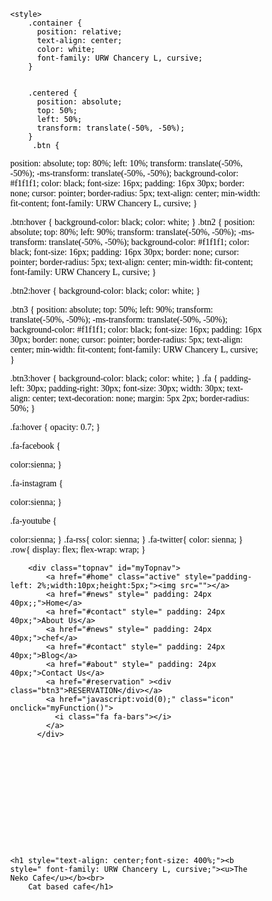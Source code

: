 <!DOCTYPE html>
<html>
    <head>
<title>chef page</title>
<meta name="viewport" content="width=device-width, initial-scale=1">
<link rel="stylesheet" href="https://cdnjs.cloudflare.com/ajax/libs/font-awesome/4.7.0/css/font-awesome.min.css">
<style>
body {
  margin: 0;
  font-family: URW Chancery L, cursive;
  
}

.topnav {
    top: 0%;
  overflow: hidden;
  background-color:whitesmoke;
   opacity: 0.5;
  position:fixed ;
  z-index: 1000;
  width: 100%;
}

.topnav a {
  float: left;
  display: block;
  color: #000;
  text-align: center;
 
  text-decoration: none;
  font-size: 17px;
}

.topnav a:hover {
  background-color:whitesmoke;
  color: black;
}

.topnav a.active {
  background-color:whitesmoke;
  color:whitesmoke;
}
.icon{
    right: 2%;
}

.topnav .icon {
  display: none;
}

@media screen and (max-width: 600px) {
  .topnav a:not(:first-child) {display: none;}
  .topnav a.icon {
    float: right;
    display: block;
  }
}

@media screen and (max-width: 600px) {
  .topnav.responsive {position: relative;}
  .topnav.responsive .icon {
    position: absolute;
    right: 4;
    top: 5;
  }
  .topnav.responsive a {
    float: none;
    display: block;
    text-align: center;
  }
}
</style>
<style>
    body, html {
      height: 100%;
    }
    
    .parallax {
      /* The image used */
      background-image: url('https://cdn.squaremeal.co.uk/article/9282/images/catlantis-is-opening-in-marylebone_09082019093922.jpg?w=913&auto=format%2Ccompress');
      filter: brightness(80%);
      /* Full height */
      height: 100%; 
    width: 100%;
      /* Create the parallax scrolling effect */
      background-attachment: fixed;
      background-position: center;
      background-repeat: no-repeat;
      background-size: cover;
    }



    * {
          box-sizing:border-box;
          color: black;
        }
        
        .flex-container {
          display: flex;
          flex-direction: row;
          font-size: 15px;
          text-align: center;
        }
        
        .flex-item-left {
          background-color:white;
          
          flex: 30%;
        }
        
        .flex-item-right {
          background-color: white;
          
          flex: 30%;
        }
        
        /* Responsive layout - makes a one column-layout instead of two-column layout */
        @media (max-width: 800px) {
          .flex-container {
            flex-direction: column;
          }
        }

    </style>
    <style>
        .container {
          position: relative;
          text-align: center;
          color: white;
          font-family: URW Chancery L, cursive;
        }
    
        
        .centered {
          position: absolute;
          top: 50%;
          left: 50%;
          transform: translate(-50%, -50%);
        }
         .btn {
  position: absolute;
  top: 80%;
  left: 10%;
  transform: translate(-50%, -50%);
  -ms-transform: translate(-50%, -50%);
  background-color: #f1f1f1;
  color: black;
  font-size: 16px;
  padding: 16px 30px;
  border: none;
  cursor: pointer;
  border-radius: 5px;
  text-align: center;
  min-width: fit-content;
  font-family: URW Chancery L, cursive;
}

 .btn:hover {
  background-color: black;
  color: white;
}
.btn2 {
  position: absolute;
  top: 80%;
  left: 90%;
  transform: translate(-50%, -50%);
  -ms-transform: translate(-50%, -50%);
  background-color: #f1f1f1;
  color: black;
  font-size: 16px;
  padding: 16px 30px;
  border: none;
  cursor: pointer;
  border-radius: 5px;
  text-align: center;
  min-width: fit-content;
  font-family: URW Chancery L, cursive;
}

 .btn2:hover {
  background-color: black;
  color: white;
}

.btn3 {
  position: absolute;
  top: 50%;
  left: 90%;
  transform: translate(-50%, -50%);
  -ms-transform: translate(-50%, -50%);
  background-color: #f1f1f1;
  color: black;
  font-size: 16px;
  padding: 16px 30px;
  border: none;
  cursor: pointer;
  border-radius: 5px;
  text-align: center;
  min-width: fit-content;
  font-family: URW Chancery L, cursive;
}

 .btn3:hover {
  background-color: black;
  color: white;
}
.fa {
  padding-left: 30px;
  padding-right: 30px;
  font-size: 30px;
  width: 30px;
  text-align: center;
  text-decoration: none;
  margin: 5px 2px;
  border-radius: 50%;
}

.fa:hover {
    opacity: 0.7;
}

.fa-facebook {
  
  color:sienna;
}

.fa-instagram {
  
  color:sienna;
}

.fa-youtube {

  color:sienna;
}
.fa-rss{
    color: sienna;
}
.fa-twitter{
    color: sienna;
}
.row{
        display: flex;
  flex-wrap: wrap;
}
        </style>
    </head>
    <body>

        <div class="topnav" id="myTopnav">
            <a href="#home" class="active" style="padding-left: 2%;width:10px;height:5px;"><img src=""></a>
            <a href="#news" style=" padding: 24px 40px;;">Home</a>
            <a href="#contact" style=" padding: 24px 40px;">About Us</a>
            <a href="#news" style=" padding: 24px 40px;">chef</a>
            <a href="#contact" style=" padding: 24px 40px;">Blog</a>
            <a href="#about" style=" padding: 24px 40px;">Contact Us</a>
            <a href="#reservation" ><div class="btn3">RESERVATION</div></a>
            <a href="javascript:void(0);" class="icon" onclick="myFunction()">
              <i class="fa fa-bars"></i>
            </a>
          </div>
          
        
<div class="parallax">
    <br>
    <br>
    <br>
    <br>
    <br>
    <br>
    <br>
    <br>
    <br>
    <br>

    <h1 style="text-align: center;font-size: 400%;"><b style=" font-family: URW Chancery L, cursive;"><u>The Neko Cafe</u></b><br>
        Cat based cafe</h1>
</div>

<div style="height:fit-content;background-color:white;font-size:36px">
    <br>
<h1 style="font-size: 100%;text-align: center;"><b><u>HERE ARE OUR AWARD WINNING CHEFS</u></b></h1>
<br>
<div class="flex-container">
    <div class="flex-item-left" style="max-width:100%;">
        <image style="max-width:80%;" src="https://dinery.deothemes.com/wp-content/uploads/2020/06/07_restaurant_chief_1-min.jpg"></image>
        <br>
        <br>
        <b style="color:sienna;font-size: 230%;">JOHN BENNETT</b><br>LEAD CHEF<br><br>
        <a href="#" class="fa fa-facebook"></a>
        <a href="#" class="fa fa-instagram"></a>
        <a href="#" class="fa fa-youtube"></a>
        <a href="#" class="fa fa-twitter"></a>
        <br>
        <p style="padding-left: 20%;padding-right: 20%;">Sed ut perspiciatis unde omnis iste natus error sit voluptatem accusa ntium doloremque. Aliquam et elit eu nunc rhoncus viverra</p>
        <br>
        <br>
     </div>
    <div class="flex-item-right" style="max-width:100%;">
        <image style="max-width:80%;" src="https://dinery.deothemes.com/wp-content/uploads/2020/06/07_restaurant_chief_2-min.jpg"></image>
        <br>
        <br>
        <b style="color:sienna;font-size: 230%;">JESSICA DOE</b><br>LEAD CHEF<br><br>
        <a href="#" class="fa fa-facebook"></a>
        <a href="#" class="fa fa-instagram"></a>
        <a href="#" class="fa fa-youtube"></a>
        <a href="#" class="fa fa-twitter"></a>
        <br>
        <p style="padding-left: 20%;padding-right: 20%;">Sed ut perspiciatis unde omnis iste natus error sit voluptatem accusa ntium doloremque. Aliquam et elit eu nunc rhoncus viverra</p>
    </div>
    
   </div>
</div>
<br>
<br>
<div>
    <img style="width: 100%;max-height: 500px;filter: brightness(80%);" src="https://i.pinimg.com/736x/55/18/b5/5518b58e5299a28803d422f9d8abd958.jpg";>
</div>
<br>
<br>
<br>
<br>
<br>
<br>
<div class="flex-container">
    <div class="flex-item-left" style="max-width:100%;"><image style="max-width:80%;" src="https://dinery.deothemes.com/wp-content/uploads/2020/06/07_restaurant_chief_3-min.jpg"></image><br><br> <b style="color:sienna;font-size: 230%;">KRISTEN HARDY</b><br>JAPANESE CUISINE<br><br>
        <a href="#" class="fa fa-facebook"></a>
        <a href="#" class="fa fa-instagram"></a>
        <a href="#" class="fa fa-youtube"></a>
        <a href="#" class="fa fa-twitter"></a>
        <br>
        <p style="padding-left: 20%;padding-right: 20%;">Sed ut perspiciatis unde omnis iste natus error sit voluptatem accusa ntium doloremque. Aliquam et elit eu nunc rhoncus viverra</p> </div>
    <div class="flex-item-right" style="max-width:100%;"><image style="max-width:80%;" src="https://dinery.deothemes.com/wp-content/uploads/2020/06/07_restaurant_chief_4-min.jpg"></image><br><br> <b style="color:sienna;font-size: 230%;">OLIVER JAMES</b><br>FRENCH KITCHEN LEAD<br><br>
        <a href="#" class="fa fa-facebook"></a>
        <a href="#" class="fa fa-instagram"></a>
        <a href="#" class="fa fa-youtube"></a>
        <a href="#" class="fa fa-twitter"></a>
        <br>
        <p style="padding-left: 20%;padding-right: 20%;">Sed ut perspiciatis unde omnis iste natus error sit voluptatem accusa ntium doloremque. Aliquam et elit eu nunc rhoncus viverra</p> </div>
    <div class="flex-item-right" style="max-width:100%;"><image style="max-width:80%;" src="https://dinery.deothemes.com/wp-content/uploads/2020/06/07_restaurant_chief_5-min.jpg"></image><br><br> <b style="color:sienna;font-size: 230%;">OLIVER JAMES</b><br>PÂTISSIER<br><br>
        <a href="#" class="fa fa-facebook"></a>
        <a href="#" class="fa fa-instagram"></a>
        <a href="#" class="fa fa-youtube"></a>
        <a href="#" class="fa fa-twitter"></a>
        <br>
        <p style="padding-left: 20%;padding-right: 20%;">Sed ut perspiciatis unde omnis iste natus error sit voluptatem accusa ntium doloremque. Aliquam et elit eu nunc rhoncus viverra</p> </div>
   </div>
<br>
<br>
<br>
<br>
<div class="container">
    <img src="https://qph.cf2.quoracdn.net/main-qimg-382517e511af2d7ce957fcfa0d955b1c-lq" alt="food" style="width: 100%;max-height: 600px;  filter: brightness(50%);">
   
    <div class="centered" style="color: whitesmoke;font-family:fantasy;font-size: 290%;height: fit-content;">
        <br>
       <b style="color: white;font-family: URW Chancery L, cursive;color: sienna;"> Reservation</b><br>
        YOU ORDER, WE DELIVER
        <br>
        <p style="color: whitesmoke;bottom: 0;font-size: 40%;"> CALL - 920.274.0366</p>
        <br>
        <br>
      
        <div class="flex-container" >
            <div class="flex-item-left" style="max-width:100%;">
                <button class="btn">SEE MENU <br>& ORDER</button>
            </div>
            <div class="flex-item-right" style="max-width:100%;">
                <button class="btn2">TABLE <br>RESERVATIONS</button>
            </div>
           </div>
         
        </div>
      
</div>

<div style="background-color:whitesmoke;height:fit-content">
    <br>
    <br>
    <br>
    <div class="row" >
        <div class="column2" style="text-align: center;padding-left: 8%;padding-right: 4%;">
           
         <p style="text-align: center;"><br>
            
        
            <i style="font-size:24px;color:sienna;" class="fa">&#xf041;</i>
            <br><b>ADDRESS</b><br><br>
            Algonquin college,<br>
             E building</p>
  </div>
  <div class="column2" style="text-align: center;padding-left: 7%;padding-right: 4%;">
           
    <p style="text-align: center;"><br>
       
   
       <i style="font-size:24px;color:sienna;" class="fa">&#xf017;</i>
       <br><b> WE ARE OPEN</b><br><br>
      <b> Mon–Fri:</b> 9am-10pm<br>
       <b>Sat:</b> 10pm-4am<br>
       <b>Sun:</b> 10am-7pm</p>
</div>
<div class="column2" style="text-align: center;padding-left: 6%;padding-right: 3%;">
           
    <p style="text-align: center;"><br>
       
       <i style="font-size:24px;color:sienna;" class="fa">&#xf095;</i>
       <br><b> RESERVATION</b><br><br>
       +91 9206738476<br>
       catcafe@dinery.com</p>
</div>
<div class="column2" style="text-align: center;padding-left: 3%;padding-right: 1%;">
    <p style="text-align: center;">
        <br>
        <i style="font-size:24px;color:sienna;" class="fa">&#xf08a;</i>
        <br><b> STAY CONNECTED</b><br></p>
            <a href="#" class="fa fa-facebook"></a>
            <a href="#" class="fa fa-instagram"></a>
            <a href="#" class="fa fa-youtube"></a>
            <a href="#" class="fa fa-rss"></a>
</div>
</div>
<br>
<br>
<br>
<br>
</div>
<br>
<br>
<br>
<div class="flex-container" style="font-size: 77%;">
   
    <div class="flex-item-left" style="max-width:100%;">
        <p style="color: silver;">Privacy Policy Terms & Conditions</p>
    </div>
    <div class="flex-item-right" style="max-width:100%;">
        <p style="color: silver;">© 2021 Dinery, Made by DeoThemes</p>
    </div>
   </div>
   <br>
   <br>
   <br>
          <script>
          function myFunction() {
            var x = document.getElementById("myTopnav");
            if (x.className === "topnav") {
              x.className += " responsive";
            } else {
              x.className = "topnav";
            }
          }
          </script>
          
    </body>
</html>
